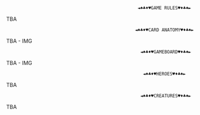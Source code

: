                                                      ◄♠♣♦♥GAME RULES♥♦♣♠►

TBA

                                                    ◄♠♣♦♥CARD ANATOMY♥♦♣♠►

TBA - IMG

                                                      ◄♠♣♦♥GAMEBOARD♥♦♣♠►

TBA - IMG

                                                       ◄♠♣♦♥HEROES♥♦♣♠►

TBA

                                                      ◄♠♣♦♥CREATURES♥♦♣♠►

TBA
